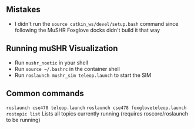 ## Mistakes

- I didn't run the `source catkin_ws/devel/setup.bash` command since following the MuSHR Foxglove docks didn't build it that way

## Running muSHR Visualization
- Run `mushr_noetic` in your shell
- Run `source ~/.bashrc` in the container shell
- Run `roslaunch mushr_sim teleop.launch` to start the SIM

## Common commands

`roslaunch cse478 teleop.launch`
`roslaunch cse478 foxgloveteleop.launch`
`rostopic list` Lists all topics currently running (requires roscore/roslaunch to be running)